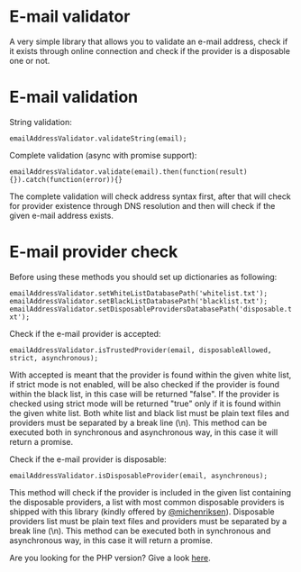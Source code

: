 # E-mail validator

A very simple library that allows you to validate an e-mail address, check if it exists through online connection and check if the provider is a disposable one or not.

# E-mail validation

String validation:

`emailAddressValidator.validateString(email);`

Complete validation (async with promise support):

`emailAddressValidator.validate(email).then(function(result){}).catch(function(error)){}`

The complete validation will check address syntax first, after that will check for provider existence through DNS resolution and then will check if the given e-mail address exists.

# E-mail provider check

Before using these methods you should set up dictionaries as following:

`emailAddressValidator.setWhiteListDatabasePath('whitelist.txt');`
`emailAddressValidator.setBlackListDatabasePath('blacklist.txt');`
`emailAddressValidator.setDisposableProvidersDatabasePath('disposable.txt');`

Check if the e-mail provider is accepted:

`emailAddressValidator.isTrustedProvider(email, disposableAllowed, strict, asynchronous);`

With accepted is meant that the provider is found within the given white list, if strict mode is not enabled, will be also checked if the provider is found within the black list, in this case will be returned "false".
If the provider is checked using strict mode will be returned "true" only if it is found within the given white list.
Both white list and black list must be plain text files and providers must be separated by a break line (\n).
This method can be executed both in synchronous and asynchronous way, in this case it will return a promise.

Check if the e-mail provider is disposable:

`emailAddressValidator.isDisposableProvider(email, asynchronous);`

This method will check if the provider is included in the given list containing the disposable providers, a list with most common disposable providers is shipped with this library (kindly offered by [@michenriksen](https://gist.github.com/michenriksen/8710649)).
Disposable providers list must be plain text files and providers must be separated by a break line (\n).
This method can be executed both in synchronous and asynchronous way, in this case it will return a promise.

Are you looking for the PHP version? Give a look [here](https://github.com/RyanJ93/php-email-address-validator).